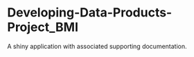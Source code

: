 Developing-Data-Products-Project_BMI
====================================

A shiny application with associated supporting documentation.
